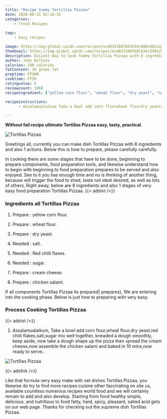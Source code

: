 ```yaml
---
title: "Recipe Yummy Tortillas Pizzaa"
date: 2020-08-21 02:16:35
categories:
    - Trend Recipes
    
tags:
    - Easy recipes

image: https://img-global.cpcdn.com/recipes/ecd8153887b81b34/680x482cq70/tortillas-pizzaa-recipe-main-photo.jpg
thumbnail: https://img-global.cpcdn.com/recipes/ecd8153887b81b34/350x250cq70/tortillas-pizzaa-recipe-main-photo.jpg
description: Easiest Way to Cook Yummy Tortillas Pizzaa with 8 ingredients and 1 stages of easy cooking.
author: John Wilkins
calories: 290 calories
fatContent: 10 grams fat
preptime: PT36M
cooktime: PT2H
ratingvalue: 5
reviewcount: 1968
recipeingredient: ["yellow corn flour", "wheat flour", "dry yeast", "salt", "Red chilli flaxes", "sugar", "cream cheese", "chicken salami"]

recipeinstructions: 
      - Assalamualaikum Take a bowl add corn flourwheat flourdry yeastred chilli flakessaltsugar mix well together kneaded a dough smoothly keep aside now take a dough shape up the pizza then spread the cream cheesenow assemble the chicken salami and baked in 10 minsnow ready to serve

---
```




**Without fail recipe ultimate Tortillas Pizzaa easy, tasty, practical**. 


![Tortillas Pizzaa](https://img-global.cpcdn.com/recipes/ecd8153887b81b34/680x482cq70/tortillas-pizzaa-recipe-main-photo.jpg "Tortillas Pizzaa")




Greetings all, currently you can make dish Tortillas Pizzaa with 8 ingredients and also 1 actions. Below this is how to prepare, please carefully carefully.

In cooking there are some stages that have to be done, beginning to prepare components, food preparation tools, and likewise understand how to begin with beginning to food preparation prepares to be served and also enjoyed. See to it you has enough time and no is thinking of another thing, because will trigger the food to shed, taste not ideal desired, as well as lots of others. Right away, below are 8 ingredients and also 1 stages of very easy food preparation Tortillas Pizzaa.
{{< adstxt />}}

### Ingredients all Tortillas Pizzaa


1. Prepare  : yellow corn flour.

1. Prepare  : wheat flour.

1. Prepare  : dry yeast.

1. Needed  : salt.

1. Needed  : Red chilli flaxes.

1. Needed  : sugar.

1. Prepare  : cream cheese.

1. Prepare  : chicken salami.



If all components Tortillas Pizzaa its prepared| prepares}, We are entering into the cooking phase. Below is just how to preparing with very easy.

### Process Cooking Tortillas Pizzaa

{{< adstxt />}}


1. Assalamualaikum, Take a bowl add corn flour,wheat flour,dry yeast,red chilli flakes,salt,sugar mix well together, kneaded a dough smoothly, keep aside, now take a dough shape up the pizza then spread the cream cheese,now assemble the chicken salami and baked in 10 mins,now ready to serve..



![Tortillas Pizzaa](https://img-global.cpcdn.com/steps/af20dbf7578c07e3/160x128cq70/tortillas-pizzaa-recipe-step-1-photo.jpg" "Tortillas Pizzaa")





{{< adslink />}}

Like that formula very easy make with set dishes Tortillas Pizzaa, you likewise do try to find more recipes cuisine other fascinating on site us, available countless numerous recipes world food and we will certainly remain to add and also develop. Starting from food healthy simple, delicious, and nutritious to food fatty, hard, spicy, pleasant, salted acid gets on our web page. Thanks for checking out the supreme dish Tortillas Pizzaa.
